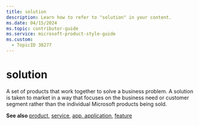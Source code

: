 ```yaml
---
title: solution
description: Learn how to refer to "solution" in your content.
ms.date: 04/15/2024
ms.topic: contributor-guide
ms.service: microsoft-product-style-guide
ms.custom:
  - TopicID 38277
---
```



# solution

A set of products that work together to solve a business problem. A solution is taken to market in a way that focuses on the business need or customer segment rather than the individual Microsoft products being sold.

**See also** [product](~\a_z_names_terms\p\product.md), [service](~\a_z_names_terms\s\service.md), [app, application](~\a_z_names_terms\a\app-application.md), [feature](~\a_z_names_terms\f\feature.md)

